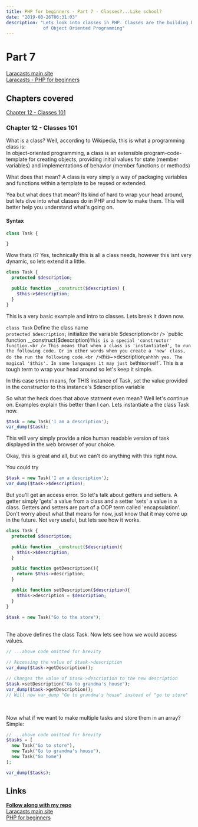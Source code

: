 ```yaml
---
title: PHP for beginners - Part 7 - Classes?...Like school?
date: "2019-08-26T06:31:03"
description: "Lets look into classes in PHP. Classes are the building blocks
              of Object Oriented Programming"
---
```


# Part 7

[Laracasts main site](https://laracasts.com)<br />
[Laracasts - PHP for beginners](https://laracasts.com/series/php-for-beginners)

## Chapters covered

[Chapter 12 - Classes 101](https://laracasts.com/series/php-for-beginners/episodes/12)

### Chapter 12 - Classes 101

What is a class? Well, according to Wikipedia, this is what a programming class is:<br />
In object-oriented programming, a class is an extensible program-code-template for creating objects, providing initial values for state (member variables) and implementations of behavior (member functions or methods)

What does that mean? A class is very simply a way of packaging variables and functions
within a template to be reused or extended.

Yea but what does that mean? Its kind of hard to wrap your head around, but lets
dive into what classes do in PHP and how to make them. This will better help you
understand what's going on.

#### Syntax

```php
class Task {

}
```

Wow thats it? Yes, technically this is all a class needs, however this isnt very
dynamic, so lets extend it a little.


```php
class Task {
  protected $description;

  public function __construct($description) {
    $this->$description;
  }
}
```

This is a very basic example and intro to classes.
Lets break it down now.

`class Task` Define the class name<br />
`protected $description;` initialize the variable $description<br />
`public function __construct($description)` This is a special 'constructor' function.<br />
This means that when a class is 'instantiated', to run the following code. Or in other
words when you create a 'new' class, do the run the following code.<br />
`$this->$description;` ahhhh yes. The magical '$this'. In some languages it may just
be `this` or `self`. This is a tough term to wrap your head around so let's keep it simple.<br />

In this case `$this` means, for THIS instance of Task, set the value provided in the constructor to
this instance's $description variable<br />

So what the heck does that above statment even mean? Well let's continue on. Examples
explain this better than I can. Lets instantiate a the class Task now.

```php
$task = new Task('I am a description');
var_dump($task);
```

This will very simply provide a nice human readable version of task displayed in
the web browser of your choice.

Okay, this is great and all, but we can't do anything with this right now.

You could try

```php
$task = new Task('I am a description');
var_dump($task->$description);
```

But you'll get an access error. So let's talk about getters and setters.
A getter simply 'gets' a value from a class and a setter 'sets' a value in a class.
Getters and setters are part of a OOP term called 'encapsulation'. Don't worry about
what that means for now, just know that it may come up in the future.
Not very useful, but lets see how it works.

```php
class Task {
  protected $description;

  public function __construct($description){
    $this->$description;
  }

  public function getDescription(){
    return $this->description;
  }

  public function setDescription($description){
    $this->description = $description;
  }
}

$task = new Task("Go to the store");
```
<br />
The above defines the class Task. Now lets see how we would access values.

```php
// ...above code omitted for brevity

// Accessing the value of $task->description
var_dump($task->getDescription();

// Changes the value of $task->description to the new description
$task->setDescription("Go to grandma's house");
var_dump($task->getDescription();
// Will now var_dump "Go to grandma's house" instead of "go to store"
```
<br />

Now what if we want to make multiple tasks and store them in an array?
Simple:

```php
// ...above code omitted for brevity
$tasks = [
  new Task("Go to store"),
  new Task("Go to grandma's house"),
  new Task("Go home")
];

var_dump($tasks);
```

## Links

<strong>[Follow along with my repo](https://github.com/ParamagicDev/php-for-beginners)<br /></strong>
[Laracasts main site](https://laracasts.com)<br />
[PHP for beginners](https://laracasts.com/series/php-for-beginners)<br />
